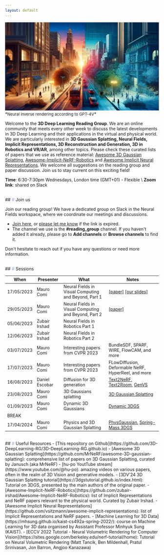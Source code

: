 ```yaml
---
layout: default
---
```


<img src='img/inverse_rendering_urban.webp' style='object-fit: cover;'>
*<font size="2" >Neural inverse rendering according to GPT-4V</font>*

Welcome to the **3D Deep Learning Reading Group**. We are an online community that meets every other week to discuss the latest developments in 3D Deep Learning and their applications in the virtual and physical world. We are particularly interested in **3D Gaussian Splatting, Neural Fields, Implicit Representations, 3D Reconstruction and Generation, 3D in Robotics and VR/AR**, among other topics. Please check these curated lists of papers that we use as reference material: [Awesome 3D Gaussian Splatting](https://github.com/MrNeRF/awesome-3D-gaussian-splatting), [Awesome-Implicit-NeRF-Robotics](https://github.com/zubair-irshad/Awesome-Implicit-NeRF-Robotics) and [Awesome Implicit Neural Representations](https://github.com/vsitzmann/awesome-implicit-representations). We welcome all suggestions on the reading group and paper discussion. Join us to stay current on this exciting field!

**Time**: 6:30-7:30pm Wednesdays, London time (GMT+01) - Flexible \\
**Zoom link**: shared on Slack

<br>
## <font color='#8EA7E9'>#</font> Join us

Join our reading group! We have a dedicated group on Slack in the Neural Fields workspace, where we coordinate our meetings and discussions.
- [Join here](https://join.slack.com/t/neuralfields/shared_invite/zt-2g0gtol8l-PgiDnHmCpWVidYzXypO7_Q), or [please let me know](contact) if the link is expired.
- The channel we use is the **#reading_group** channel. If you haven't added it already, please go to **Add channels** or **Browse channels** to find it. 

Don't hesitate to reach out if you have any questions or need more information.

<br>
## <font color='#8EA7E9'>#</font> Sessions

When | Presenter| What       | Notes
-----|----------|------------|--------
17/05/2023  | Mauro Comi| Neural Fields in Visual Computing and Beyond, Part 1 |[[paper]](https://arxiv.org/abs/2111.11426) [[our slides]](slides/3DRG_1705.pdf) | 
29/05/2023  | Mauro Comi| Neural Fields in Visual Computing and Beyond, Part 2 | [[paper]](https://arxiv.org/abs/2111.11426) | 
05/06/2023  | Zubair Irshad| Neural Fields in Robotics Part 1 | |
12/06/2023  | Zubair Irshad| Neural Fields in Robotics Part 2 | |
03/07/2023  | Mauro Comi | Interesting papers from CVPR 2023 | BundleSDF, SPARF, WIRE, FlowCAM, and more|
17/07/2023  | Mauro Comi | Interesting papers from CVPR 2023 | FLowDiffusion, Deformable NeRF, HyperReel, and more|
16/08/2023  | Daniel Escobar | Diffusion for 3D generation | [Text2NeRF](https://eckertzhang.github.io/Text2NeRF.github.io/), [Text2Room](https://lukashoel.github.io/text-to-room/), [GenVS](https://nvlabs.github.io/genvs/)|
23/08/2023  | Mauro Comi | 3D Gaussians splatting | [3D Gaussian Splatting](https://github.com/graphdeco-inria/gaussian-splatting) |
01/09/2023  | Mauro Comi | Dynamic 3D Gaussians | [Dynamic 3DGS](https://dynamic3dgaussians.github.io/) |
BREAK  |  |  |  |
17/04/2024 | Mauro Comi | Physics and 3D Gaussian Splatting | [PhysGaussian](https://xpandora.github.io/PhysGaussian/), [Spring-Mass 3DGS](https://zlicheng.com/spring_gaus/) |


<br>
## <font color='#8EA7E9'>#</font> Useful Resources
- [This repository on Github](https://github.com/3D-DeepLearning-RG/3D-DeepLearning-RG.github.io)
- [Awesome 3D Gaussian Splatting](https://github.com/MrNeRF/awesome-3D-gaussian-splatting): comprehensive list of papers on 3D Gaussian Splatting, curated by Janusch (aka MrNeRF)
- [hu-po YoutTube stream](https://www.youtube.com/@hu-po): amazing videos on various papers, often in the realm of 3D Vision and generative models.
- [3DV'24 3D Gaussian Splatting tutorial](https://3dgstutorial.github.io/index.html): Tutorial on 3DGS, presented by the main authors of the original paper. 
- [Awesome-Implicit-NeRF-Robotics](https://github.com/zubair-irshad/Awesome-Implicit-NeRF-Robotics): list of Implicit Representations and NeRF papers relevant to the physical world. Curated by Zubair Irshad.
- [Awesome Implicit Neural Representations](https://github.com/vsitzmann/awesome-implicit-representations): list of Implicit Representations and NeRF papers.
- [Machine Learning for 3D Data](https://mhsung.github.io/kaist-cs492a-spring-2022/): course on Machine Learning for 3D data organised by Assistant Professor Minhyuk Sung (KAIST).
- [ECCV 2022 Tutorial - Neural Volumetric Rendering for Computer Vision](https://sites.google.com/berkeley.edu/nerf-tutorial/home): Tutorial on Neural Volumetric Rendering (Matt Tancik, Ben Mildenhall, Pratul Srinivasan, Jon Barron, Angjoo Kanazawa)